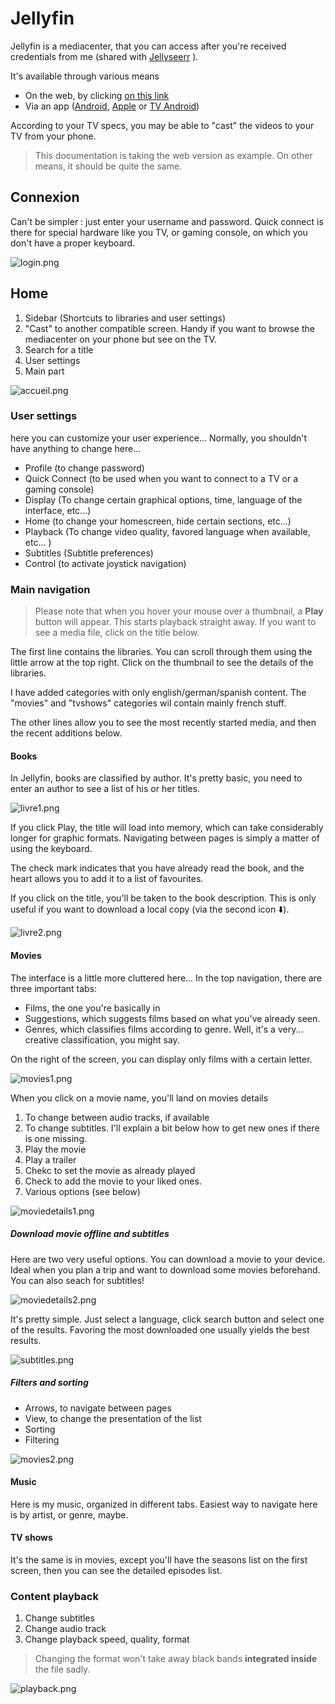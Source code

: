 # Jellyfin	
Jellyfin is a mediacenter, that you can access after you're received credentials from me (shared with [Jellyseerr](/jellyseerr) ).

It's available through various means
- On the web, by clicking [on this link](https://jellyfin.ktgn.net)
- Via an app ([Android](/https://play.google.com/store/apps/details?id=org.jellyfin.mobile), [Apple](/https://apps.apple.com/us/app/jellyfin-mobile/id1480192618?mt=8) or [TV Android](/https://play.google.com/store/apps/details?id=org.jellyfin.androidtv))

According to your TV specs, you may be able to "cast" the videos to your TV from your phone. 

> This documentation is taking the web version as example. On other means, it should be quite the same.

## Connexion

Can't be simpler : just enter your username and password. Quick connect is there for special hardware like you TV, or gaming console, on which you don't have a proper keyboard.

![login.png](attachments/login.png)

## Home

1. Sidebar (Shortcuts to libraries and user settings)
2. "Cast" to another compatible screen. Handy if you want to browse the mediacenter on your phone but see on the TV.
3. Search for a title
4. User settings
5. Main part

![accueil.png](attachments/accueil.png)
### User settings

here you can customize your user experience...  Normally, you shouldn't have anything to change here...

- Profile  (to change password)
- Quick Connect (to be used when you want to connect to a TV or a gaming console)
- Display (To change certain graphical options, time, language of the interface, etc...)
- Home (to change your homescreen, hide certain sections, etc...)
- Playback (To change video quality, favored language when available, etc... )
- Subtitles (Subtitle preferences)
- Control (to activate joystick navigation)

### Main navigation

> Please note that when you hover your mouse over a thumbnail, a **Play** button will appear.
This starts playback straight away. If you want to see a media file, click on the title below. 

The first line contains the libraries. You can scroll through them using the little arrow at the top right.
Click on the thumbnail to see the details of the libraries.

I have added categories with only english/german/spanish content. The "movies" and "tvshows" categories wil contain mainly french stuff. 

The other lines allow you to see the most recently started media, and then the recent additions below.

#### Books
In Jellyfin, books are classified by author. It's pretty basic, you need to enter an author to see a list of his or her titles.

![livre1.png](attachments/livre1.png)

If you click Play, the title will load into memory, which can take considerably longer for graphic formats. Navigating between pages is simply a matter of using the keyboard. 

The check mark indicates that you have already read the book, and the heart allows you to add it to a list of favourites.

If you click on the title, you'll be taken to the book description. This is only useful if you want to download a local copy (via the second icon ⬇️).

![livre2.png](attachments/livre2.png)
#### Movies

The interface is a little more cluttered here... In the top navigation, there are three important tabs:

- Films, the one you're basically in
- Suggestions, which suggests films based on what you've already seen.
- Genres, which classifies films according to genre. Well, it's a very... creative classification, you might say. 

On the right of the screen, you can display only films with a certain letter. 

![movies1.png](attachments/movies1.png)

When you click on a movie name, you'll land on movies details

1. To change between audio tracks, if available
2. To change subtitles. I'll explain a bit below how to get new ones if there is one missing. 
3. Play the movie
4. Play a trailer
5. Chekc to set the movie as already played
6. Check to add the movie to your liked ones.
7. Various options (see below)

![moviedetails1.png](attachments/moviedetails1.png)

##### Download movie offline and subtitles

Here are two very useful options. You can download a movie to your device. Ideal when you plan a trip and want to download some movies beforehand. You can also seach for subtitles!

![moviedetails2.png](attachments/moviedetails2.png)

It's pretty simple. Just select a language, click search button and select one of the results. Favoring the most downloaded one usually yields the best results. 

![subtitles.png](attachments/subtitles.png)

##### Filters and sorting

- Arrows, to navigate between pages
- View, to change the presentation of the list
- Sorting
- Filtering

![movies2.png](attachments/movies2.png)

#### Music
Here is my music, organized in different tabs. Easiest way to navigate here is by artist, or genre, maybe. 

#### TV shows
It's the same is in movies, except you'll have the seasons list on the first screen, then you can see the detailed episodes list. 

### Content playback

1. Change subtitles
2. Change audio track
3. Change playback speed, quality, format

> Changing the format won't take away black bands **integrated inside** the file sadly.


![playback.png](attachments/playback.png)


